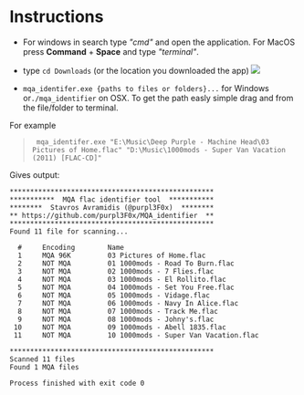 # Instructions 

 - For windows in search type *"cmd"* and open the application.  For
   MacOS press **Command** + **Space** and type *"terminal"*.
   
  
  
 - type `cd Downloads` (or the location you downloaded the app)
![](https://i.imgur.com/hKOhgld.png)

- `mqa_identifer.exe {paths to files or folders}...` for Windows or`./mqa_identifier` on OSX.
To get the path easly simple drag and from the file/folder to terminal.
 
 For example
>  ` mqa_identifer.exe "E:\Music\Deep Purple - Machine Head\03 Pictures of Home.flac" "D:\Music\1000mods - Super Van Vacation (2011) [FLAC-CD]"`

Gives output: 
```
**************************************************
***********  MQA flac identifier tool  ***********
********  Stavros Avramidis (@purpl3F0x)  ********
** https://github.com/purpl3F0x/MQA_identifier  **
**************************************************
Found 11 file for scanning...

  #     Encoding        Name
  1     MQA 96K         03 Pictures of Home.flac
  2     NOT MQA         01 1000mods - Road To Burn.flac
  3     NOT MQA         02 1000mods - 7 Flies.flac
  4     NOT MQA         03 1000mods - El Rollito.flac
  5     NOT MQA         04 1000mods - Set You Free.flac
  6     NOT MQA         05 1000mods - Vidage.flac
  7     NOT MQA         06 1000mods - Navy In Alice.flac
  8     NOT MQA         07 1000mods - Track Me.flac
  9     NOT MQA         08 1000mods - Johny's.flac
 10     NOT MQA         09 1000mods - Abell 1835.flac
 11     NOT MQA         10 1000mods - Super Van Vacation.flac

**************************************************
Scanned 11 files
Found 1 MQA files

Process finished with exit code 0
```